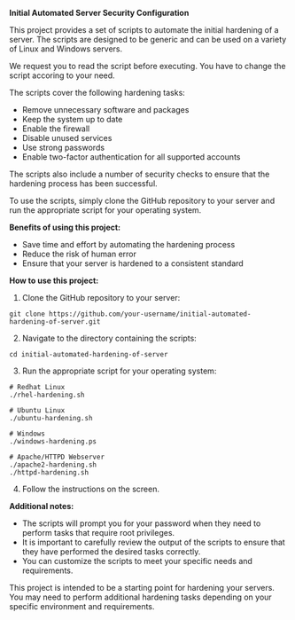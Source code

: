 **Initial Automated Server Security Configuration**

This project provides a set of scripts to automate the initial hardening of a server. The scripts are designed to be generic and can be used on a variety of Linux and Windows servers.

We request you to read the script before executing. You have to change the script accoring to your need.

The scripts cover the following hardening tasks:

* Remove unnecessary software and packages
* Keep the system up to date
* Enable the firewall
* Disable unused services
* Use strong passwords
* Enable two-factor authentication for all supported accounts

The scripts also include a number of security checks to ensure that the hardening process has been successful.

To use the scripts, simply clone the GitHub repository to your server and run the appropriate script for your operating system.

**Benefits of using this project:**

* Save time and effort by automating the hardening process
* Reduce the risk of human error
* Ensure that your server is hardened to a consistent standard

**How to use this project:**

1. Clone the GitHub repository to your server:

```
git clone https://github.com/your-username/initial-automated-hardening-of-server.git
```

2. Navigate to the directory containing the scripts:

```
cd initial-automated-hardening-of-server
```

3. Run the appropriate script for your operating system:

```
# Redhat Linux
./rhel-hardening.sh

# Ubuntu Linux
./ubuntu-hardening.sh

# Windows
./windows-hardening.ps

# Apache/HTTPD Webserver 
./apache2-hardening.sh
./httpd-hardening.sh
```

4. Follow the instructions on the screen.

**Additional notes:**

* The scripts will prompt you for your password when they need to perform tasks that require root privileges.
* It is important to carefully review the output of the scripts to ensure that they have performed the desired tasks correctly.
* You can customize the scripts to meet your specific needs and requirements.

This project is intended to be a starting point for hardening your servers. You may need to perform additional hardening tasks depending on your specific environment and requirements.
